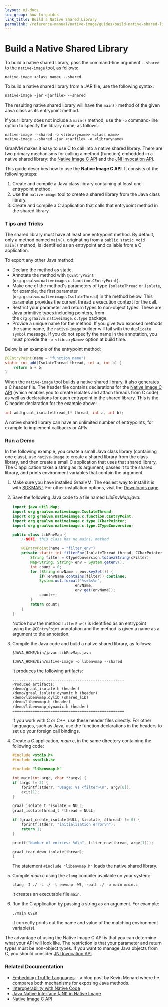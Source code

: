 ```yaml
---
layout: ni-docs
toc_group: how-to-guides
link_title: Build a Native Shared Library
permalink: /reference-manual/native-image/guides/build-native-shared-library/
---
```


# Build a Native Shared Library

To build a native shared library, pass the command-line argument `--shared` to the `native-image` tool, as follows:

```shell
native-image <class name> --shared
```

To build a native shared library from a JAR file, use the following syntax:
```shell
native-image -jar <jarfile> --shared
```

The resulting native shared library will have the `main()` method of the given Java class as its entrypoint method.

If your library does not include a `main()` method, use the `-o` command-line option to specify the library name, as follows:

```shell
native-image --shared -o <libraryname> <class name>
native-image --shared -jar <jarfile> -o <libraryname>
```

GraalVM makes it easy to use C to call into a native shared library. 
There are two primary mechanisms for calling a method (function) embedded in a native shared library: the [Native Image C API](../C-API.md) and the [JNI Invocation API](https://docs.oracle.com/en/java/javase/23/docs/specs/jni/invocation.html).

This guide describes how to use the **Native Image C API**. It consists of the following steps:
1. Create and compile a Java class library containing at least one entrypoint method.
2. Use the `native-image` tool to create a shared library from the Java class library.
3. Create and compile a C application that calls that entrypoint method in the shared library.

### Tips and Tricks

The shared library must have at least one entrypoint method.
By default, only a method named `main()`, originating from a `public static void main()` method, is identified as an entrypoint and callable from a C application.

To export any other Java method:

* Declare the method as static.
* Annotate the method with `@CEntryPoint` (`org.graalvm.nativeimage.c.function.CEntryPoint`).
* Make one of the method's parameters of type `IsolateThread` or `Isolate`, for example, the first parameter (`org.graalvm.nativeimage.IsolateThread`) in the method below. This parameter provides the current thread's execution context for the call.
* Restrict your parameter and return types to non-object types. These are Java primitive types including pointers, from the `org.graalvm.nativeimage.c.type` package.
* Provide a unique name for the method. If you give two exposed methods the same name, the `native-image` builder will fail with the `duplicate symbol` message. If you do not specify the name in the annotation, you must provide the `-o <libraryName>` option at build time.

Below is an example of the entrypoint method:

```java
@CEntryPoint(name = "function_name")
static int add(IsolateThread thread, int a, int b) {
    return a + b;
}
```

When the `native-image` tool builds a native shared library, it also generates a C header file.
The header file contains declarations for the [Native Image C API](../C-API.md) (which enables you to create isolates and attach threads from C code) as well as declarations for each entrypoint in the shared library.
This is the C header declaration for the example above:
```c
int add(graal_isolatethread_t* thread, int a, int b);
```

A native shared library can have an unlimited number of entrypoints, for example to implement callbacks or APIs.

### Run a Demo

In the following example, you create a small Java class library (containing one class), use `native-image` to create a shared library from the class library, and then create a small C application that uses that shared library.
The C application takes a string as its argument, passes it to the shared library, and prints environment variables that contain the argument.

1. Make sure you have installed GraalVM.
The easiest way to install it is with [SDKMAN!](https://sdkman.io/jdks#graal).
For other installation options, visit the [Downloads page](https://www.graalvm.org/downloads/).

2. Save the following Java code to a file named _LibEnvMap.java_:

    ```java
    import java.util.Map;
    import org.graalvm.nativeimage.IsolateThread;
    import org.graalvm.nativeimage.c.function.CEntryPoint;
    import org.graalvm.nativeimage.c.type.CCharPointer;
    import org.graalvm.nativeimage.c.type.CTypeConversion;

    public class LibEnvMap {
        //NOTE: this class has no main() method

        @CEntryPoint(name = "filter_env")
        private static int filterEnv(IsolateThread thread, CCharPointer cFilter) {
            String filter = CTypeConversion.toJavaString(cFilter);
            Map<String, String> env = System.getenv();
            int count = 0;
            for (String envName : env.keySet()) {
                if(!envName.contains(filter)) continue;
                System.out.format("%s=%s%n",
                                envName,
                                env.get(envName));
                count++;
            }
            return count;
        }
    }
    ```
    Notice how the method `filterEnv()` is identified as an entrypoint using the `@CEntryPoint` annotation and the method is given a name as a argument to the annotation. 

3. Compile the Java code and build a native shared library, as follows:
    ```shell
    $JAVA_HOME/bin/javac LibEnvMap.java
    ```
    ```shell
    $JAVA_HOME/bin/native-image -o libenvmap --shared 
    ```

    It produces the following artifacts:
    ```
    --------------------------------------------------
    Produced artifacts:
    /demo/graal_isolate.h (header)
    /demo/graal_isolate_dynamic.h (header)
    /demo/libenvmap.dylib (shared_lib)
    /demo/libenvmap.h (header)
    /demo/libenvmap_dynamic.h (header)
    ==================================================
    ```

    If you work with C or C++, use these header files directly. For other languages, such as Java, use the function declarations in the headers to set up your foreign call bindings. 

4. Create a C application, _main.c_, in the same directory containing the following code:

    ```c
    #include <stdio.h>
    #include <stdlib.h>

    #include "libenvmap.h"

    int main(int argc, char **argv) {
    if (argc != 2) {
        fprintf(stderr, "Usage: %s <filter>\n", argv[0]);
        exit(1);
    }

    graal_isolate_t *isolate = NULL;
    graal_isolatethread_t *thread = NULL;

    if (graal_create_isolate(NULL, &isolate, &thread) != 0) {
        fprintf(stderr, "initialization error\n");
        return 1;
    }

    printf("Number of entries: %d\n", filter_env(thread, argv[1]));

    graal_tear_down_isolate(thread);
    }
    ```
    
    The statement `#include "libenvmap.h"` loads the native shared library.


5. Compile _main.c_ using the `clang` compiler available on your system:
    ```shell
    clang -I ./ -L ./ -l envmap -Wl,-rpath ./ -o main main.c 
    ```
    It creates an executable file `main`.

6. Run the C application by passing a string as an argument. For example:
    ```shell
    ./main USER
    ```
    It correctly prints out the name and value of the matching environment variable(s). 

The advantage of using the Native Image C API is that you can determine what your API will look like. 
The restriction is that your parameter and return types must be non-object types.
If you want to manage Java objects from C, you should consider [JNI Invocation API](../JNI.md). 

### Related Documentation

* [Embedding Truffle Languages](https://nirvdrum.com/2022/05/09/truffle-language-embedding.html)-- a blog post by Kevin Menard where he compares both mechanisms for exposing Java methods.
* [Interoperability with Native Code](../InteropWithNativeCode.md)
* [Java Native Interface (JNI) in Native Image](../JNI.md)
* [Native Image C API](../C-API.md)
